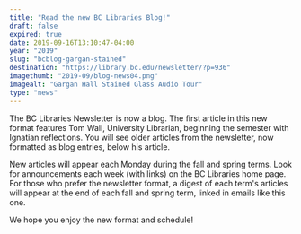 ```yaml
---
title: "Read the new BC Libraries Blog!"
draft: false
expired: true
date: 2019-09-16T13:10:47-04:00
year: "2019"
slug: "bcblog-gargan-stained"
destination: "https://library.bc.edu/newsletter/?p=936"
imagethumb: "2019-09/blog-news04.png"
imagealt: "Gargan Hall Stained Glass Audio Tour"
type: "news"
---
```


The BC Libraries Newsletter is now a blog. The first article in this new format features Tom Wall, University Librarian, beginning the semester with Ignatian reflections. You will see older articles from the newsletter, now formatted as blog entries, below his article.

New articles will appear each Monday during the fall and spring terms. Look for announcements each week (with links) on the BC Libraries home page. For those who prefer the newsletter format, a digest of each term's articles will appear at the end of each fall and spring term, linked in emails like this one.

We hope you enjoy the new format and schedule!